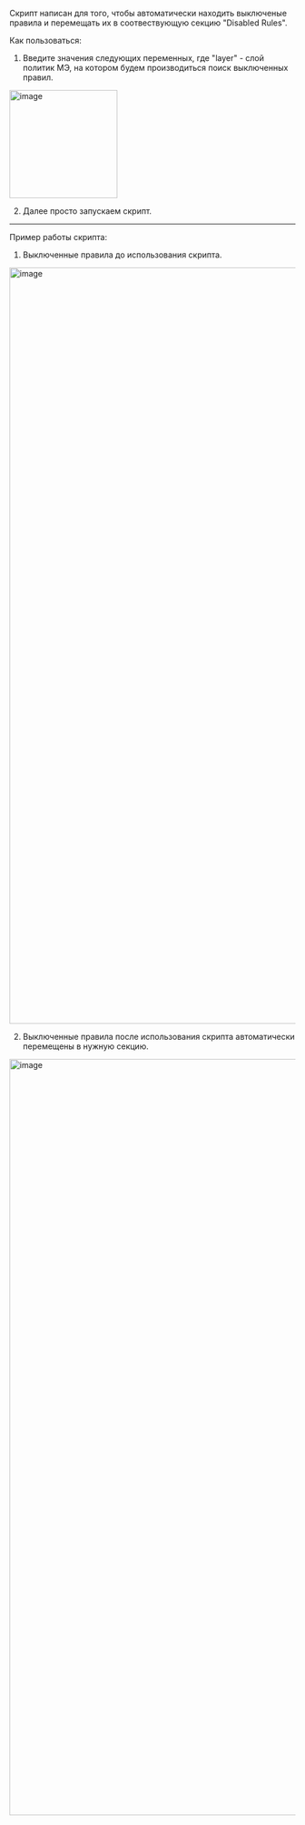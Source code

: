 Скрипт написан для того, чтобы автоматически находить выключеные правила и перемещать их в соотвествующую секцию "Disabled Rules".

Как пользоваться:
1) Введите значения следующих переменных, где "layer" - слой политик МЭ, на котором будем производиться поиск выключенных правил.
<img width="190" alt="image" src="https://github.com/user-attachments/assets/04a652c2-d8f0-4e63-b4fe-126d335fa5b8">

2) Далее просто запускаем скрипт.

------------------------------------------------

Пример работы скрипта:
1) Выключенные правила до использования скрипта.
<img width="1330" alt="image" src="https://github.com/user-attachments/assets/98e66bab-9d7a-4536-8fc4-e4e2a7bbb647">

2) Выключенные правила после использования скрипта автоматически перемещены в нужную секцию.
<img width="1330" alt="image" src="https://github.com/user-attachments/assets/0a65a887-9033-4707-81fa-b96cb6ef6eed">
